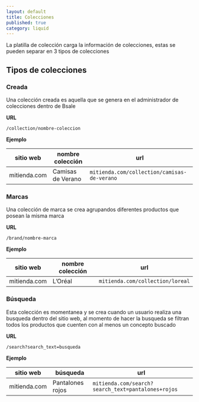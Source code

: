```yaml
---
layout: default
title: Colecciones
published: true
category: liquid
---
```


La platilla de colección carga la información de colecciones, estas se pueden separar en 3 tipos de colecciones 

## Tipos de colecciones 

### Creada 
Una colección creada es aquella que se genera en el administrador de colecciones dentro de Bsale

**URL**
```
/collection/nombre-coleccion
```
**Ejemplo**

sitio web |	nombre colección|	url | 
--|--|--
mitienda.com	| Camisas de Verano |	`mitienda.com/collection/camisas-de-verano`


### Marcas
Una colección de marca se crea agrupandos diferentes productos que posean la misma marca 

**URL**
```
/brand/nombre-marca
```
**Ejemplo**

sitio web |	nombre colección|	url | 
--|--|--
mitienda.com	| L’Oréal |	`mitienda.com/collection/loreal`


### Búsqueda 
Esta colección es momentanea y se crea cuando un usuario realiza una busqueda dentro del sitio web, al momento de hacer la busqueda se filtran todos los productos que cuenten con al menos un concepto buscado

**URL**
```
/search?search_text=busqueda
```
**Ejemplo**

sitio web |	búsqueda |	url | 
--|--|--
mitienda.com	| Pantalones rojos |	`mitienda.com/search?search_text=pantalones+rojos`
